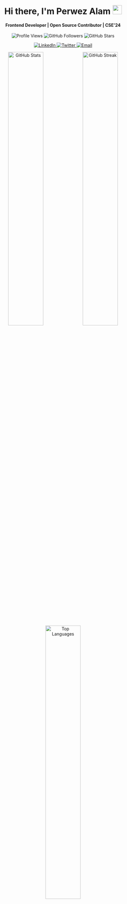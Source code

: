<div align="center">
   <h1>Hi there, I'm Perwez Alam <img src="https://media.giphy.com/media/hvRJCLFzcasrR4ia7z/giphy.gif" width="30px"> </h1>
   <h4>Frontend Developer | Open Source Contributor | CSE'24</h4>

   <!-- Dynamic Badges -->
   <img src="https://komarev.com/ghpvc/?username=Perwez087&color=blueviolet&style=flat-square" alt="Profile Views" /> 
   <img src="https://img.shields.io/github/followers/Perwez087?style=social" alt="GitHub Followers" />
   <img src="https://img.shields.io/github/stars/Perwez087?style=social" alt="GitHub Stars" />

   <!-- Social Icons -->
   <p>
     <a href="https://www.linkedin.com/in/perwez-alam-08b429191/">
       <img src="https://img.shields.io/badge/LinkedIn-0077B5?logo=linkedin&logoColor=white&style=for-the-badge" alt="LinkedIn">
     </a>
     <a href="https://twitter.com/Perwez_A1am">
       <img src="https://img.shields.io/badge/Twitter-1DA1F2?logo=twitter&logoColor=white&style=for-the-badge" alt="Twitter">
     </a>
     <a href="mailto:perwezalam087@gmail.com">
       <img src="https://img.shields.io/badge/Email-D14836?logo=gmail&logoColor=white&style=for-the-badge" alt="Email">
     </a>
   </p>
</div>

<!-- GitHub Stats -->
<div align="center">
  <img width="48%" src="https://github-readme-stats.vercel.app/api?username=Perwez087&theme=tokyonight&show_icons=true&hide_border=true" alt="GitHub Stats" />
  <img width="48%" src="https://github-readme-streak-stats.herokuapp.com/?user=Perwez087&theme=tokyonight&hide_border=true" alt="GitHub Streak" />
</div>

<!-- Top Languages -->
<p align="center">
  <a href="https://github.com/anuraghazra/github-readme-stats">
    <img width="48%" src="https://github-readme-stats.vercel.app/api/top-langs/?username=Perwez087&layout=compact&theme=tokyonight&hide_border=true" alt="Top Languages" />
  </a>
</p>

<!-- Contribution Graph -->
<div align="center">
  <img width="97%" src="https://github-readme-activity-graph.cyclic.app/graph?username=Perwez087&theme=tokyonight&hide_border=true" alt="Contribution Graph" />
</div>

<!-- Fun Facts Section -->
<h2 align="center">🚀 About Me</h2>
<ul>
  <li>🌱 Currently deepening my expertise in <strong>Next.js</strong> and <strong>Tailwind CSS</strong>.</li>
  <li>👨‍💻 Actively working on the <a href="https://github.com/Perwez087/Oscar-Printing-Project">Oscar Printing Project</a>, building responsive UIs and seamless user experiences.</li>
  <li>💻 Strong knowledge of <strong>HTML</strong>, <strong>CSS</strong>, <strong>Tailwind CSS</strong>, <strong>JavaScript</strong>, and <strong>React.js</strong> for creating modern web applications.</li>
  <li>🎨 Fun Fact: I love using <strong>Figma</strong> to design intuitive and visually appealing user interfaces!</li>
</ul>

<!-- Footer -->
<p align="center">
  <img src="https://img.shields.io/badge/Made%20with-Markdown-blue?style=flat-square" alt="Markdown Badge" />
</p>

